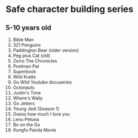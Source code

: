 # Safe character building series

## 5-10 years old

1. Bible Man
2. 321 Penguins
3. Paddington Bear (older version)
4. Peg plus Cat (old)
5. Zorro The Chronicles
6. Postman Pat
7. Superbook
8. Wild Kratts
9. Go Wild Youtube docuseries
10. Octonauts
11. Justin's Time
12. Where's Wally
13. Go Jetters
14. Young Jedi (Season 1)
15. Guess how much I love you
16. Lenu Petuna
17. Bo on the Go 
18. Kungfu Panda Movie